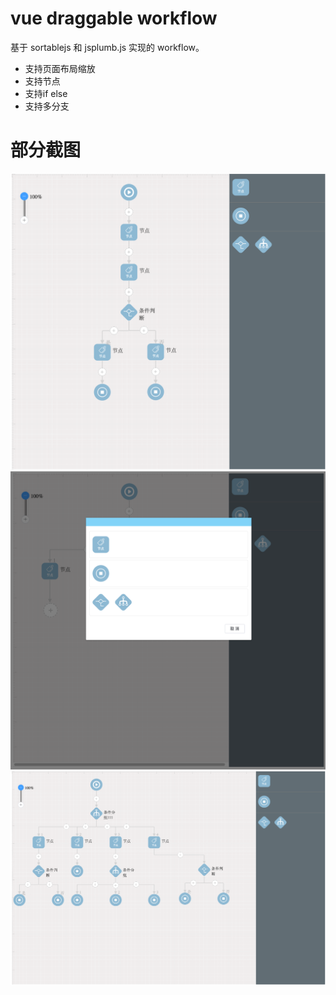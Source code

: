 # vue draggable workflow

基于 sortablejs 和 jsplumb.js 实现的 workflow。

- 支持页面布局缩放
- 支持节点
- 支持if else  
- 支持多分支

 
# 部分截图

<img src="./images/1.png"></img>
<img src="./images/2.png"></img>
<img src="./images/3.png"></img>
